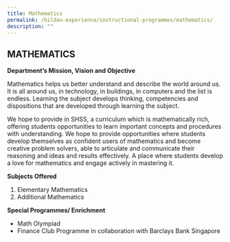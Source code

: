 ```yaml
---
title: Mathematics
permalink: /hildan-experience/instructional-programmes/mathematics/
description: ""
---
```

MATHEMATICS
-----------
**Department’s Mission, Vision and Objective**

<style> { margin:0;} </style>Mathematics helps us better understand and describe the world around us. It is all around us, in technology, in buildings, in computers and the list is endless. Learning the subject develops thinking, competencies and dispositions that are developed through learning the subject.</p>

<style> { margin:0;} </style>We hope to provide in SHSS, a curriculum which is mathematically rich, offering students opportunities to learn important concepts and procedures with understanding. We hope to provide opportunities where students develop themselves as confident users of mathematics and become creative problem solvers, able to articulate and communicate their reasoning and ideas and results effectively. A place where students develop a love for mathematics and engage actively in mastering it.

**Subjects Offered**
1. Elementary Mathematics
2. Additional Mathematics

**Special Programmes/ Enrichment**
* Math Olympiad 
* Finance Club Programme in collaboration with Barclays Bank Singapore

